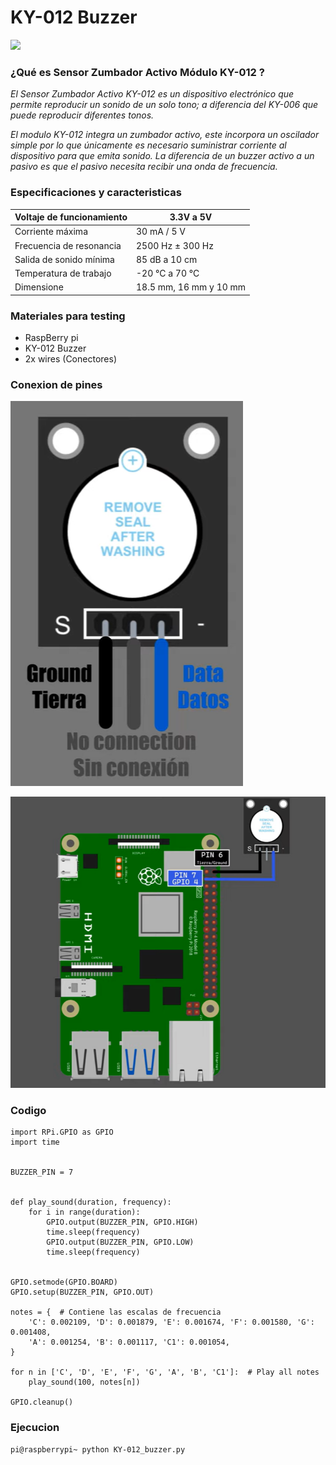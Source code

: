 # KY-012 Buzzer    

<img src="https://uelectronics.com/wp-content/uploads/2017/06/modulo-buzzer-activo-modelo-ky-V1.jpg" width="100">


### ¿Qué es Sensor Zumbador Activo Módulo KY-012 ?
_El Sensor Zumbador Activo KY-012 es un dispositivo electrónico que permite reproducir un sonido de un solo tono; a diferencia del KY-006 que puede reproducir diferentes tonos._

_El modulo KY-012 integra un zumbador activo, este incorpora un oscilador simple por lo que únicamente es necesario suministrar corriente al dispositivo para que emita sonido. La diferencia de un buzzer activo a un pasivo es que el pasivo necesita recibir una onda de frecuencia._

### Especificaciones y caracteristicas

| Voltaje de funcionamiento | 3.3V a 5V               |
|---------------------------|-------------------------|
| Corriente máxima          | 30 mA / 5 V             |
| Frecuencia de resonancia  | 2500 Hz ± 300 Hz        |
| Salida de sonido mínima   | 85 dB a 10 cm           |
| Temperatura de trabajo    | -20 °C a 70 °C          |
| Dimensione                | 18.5 mm, 16 mm y 10 mm  |

### Materiales para testing

  - RaspBerry pi
  - KY-012 Buzzer
  - 2x wires (Conectores)

### Conexion de pines

![Pines de sensor](image_2021-11-30_194343.png)

![Pines de sensor](image_2021-11-30_194439.png)

### Codigo

```
import RPi.GPIO as GPIO
import time


BUZZER_PIN = 7  


def play_sound(duration, frequency):  
    for i in range(duration):
        GPIO.output(BUZZER_PIN, GPIO.HIGH)
        time.sleep(frequency)
        GPIO.output(BUZZER_PIN, GPIO.LOW)
        time.sleep(frequency)


GPIO.setmode(GPIO.BOARD)
GPIO.setup(BUZZER_PIN, GPIO.OUT)

notes = {  # Contiene las escalas de frecuencia
    'C': 0.002109, 'D': 0.001879, 'E': 0.001674, 'F': 0.001580, 'G': 0.001408,
    'A': 0.001254, 'B': 0.001117, 'C1': 0.001054,
}

for n in ['C', 'D', 'E', 'F', 'G', 'A', 'B', 'C1']:  # Play all notes
    play_sound(100, notes[n])

GPIO.cleanup()  
```

### Ejecucion

```
pi@raspberrypi~ python KY-012_buzzer.py
```
